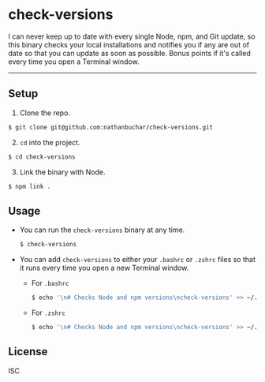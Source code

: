 # check-versions

I can never keep up to date with every single Node, npm, and Git update, so this binary checks your local installations and notifies you if any are out of date so that you can update as soon as possible. Bonus points if it's called every time you open a Terminal window.


***


## Setup

1. Clone the repo.

  ```bash
  $ git clone git@github.com:nathanbuchar/check-versions.git
  ```

2. `cd` into the project.

  ```bash
  $ cd check-versions
  ```

3. Link the binary with Node.

  ```bash
  $ npm link .
  ```

## Usage

* You can run the `check-versions` binary at any time.

  ```bash
  $ check-versions
  ```

* You can add `check-versions` to either your `.bashrc` or `.zshrc` files so that it runs every time you open a new Terminal window.

  * For `.bashrc`

    ```bash
    $ echo '\n# Checks Node and npm versions\ncheck-versions' >> ~/.bashrc
    ```

  * For `.zshrc`

    ```bash
    $ echo '\n# Checks Node and npm versions\ncheck-versions' >> ~/.zshrc
    ```

## License
ISC
